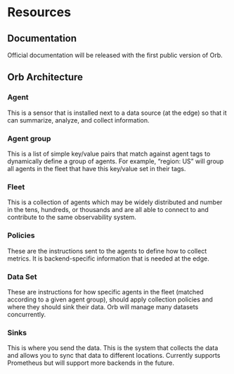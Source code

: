 # Resources

## Documentation
Official documentation will be released with the first public version of Orb.

## Orb Architecture
### Agent
This is a sensor that is installed next to a data source (at the edge) so that it can summarize, analyze, and collect information.

### Agent group
This is a list of simple key/value pairs that match against agent tags to dynamically define a group of agents. For example, “region: US” will group all agents in the fleet that have this key/value set in their tags.

### Fleet
This is a collection of agents which may be widely distributed and number in the tens, hundreds, or thousands and are all able to connect to and contribute to the same observability system.

### Policies
These are the instructions sent to the agents to define how to collect metrics. It is backend-specific information that is needed at the edge.

### Data Set
These are instructions for how specific agents in the fleet (matched according to a given agent group), should apply collection policies and where they should sink their data. Orb will manage many datasets concurrently.

### Sinks
This is where you send the data. This is the system that collects the data and allows you to sync that data to different locations. Currently supports Prometheus but will support more backends in the future.